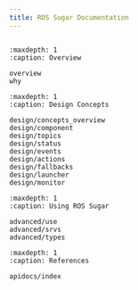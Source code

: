 ```yaml
---
title: ROS Sugar Documentation
---
```



```{include} overview.md

```

```{toctree}
:maxdepth: 1
:caption: Overview

overview
why
```


```{toctree}
:maxdepth: 1
:caption: Design Concepts

design/concepts_overview
design/component
design/topics
design/status
design/events
design/actions
design/fallbacks
design/launcher
design/monitor
```

```{toctree}
:maxdepth: 1
:caption: Using ROS Sugar

advanced/use
advanced/srvs
advanced/types
```

<!-- # References -->

```{toctree}
:maxdepth: 1
:caption: References

apidocs/index
```
